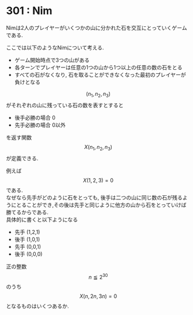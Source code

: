 # 301 : Nim

Nimは2人のプレイヤーがいくつかの山に分かれた石を交互にとっていくゲームである.

ここでは以下のようなNimについて考える.

* ゲーム開始時点で3つの山がある
* 各ターンでプレイヤーは任意の1つの山から1つ以上の任意の数の石をとる
* すべての石がなくなり, 石を取ることができなくなった最初のプレイヤーが負けとなる

$$(n_1,n_2,n_3)$$がそれぞれの山に残っている石の数を表すとすると

* 後手必勝の場合 0
* 先手必勝の場合 0以外

を返す関数$$X(n_1,n_2,n_3)$$が定義できる.

例えば$$X(1,2,3) = 0$$である.\
なぜなら先手がどのように石をとっても, 後手は二つの山に同じ数の石が残るようにとることができ,その後は先手と同じように他方の山から石をとっていけば勝てるからである.\
具体的に書くと以下ようになる

* 先手 (1,2,1)
* 後手 (1,0,1)
* 先手 (0,0,1)
* 後手 (0,0,0)

正の整数$$n ≦ 2^{30}$$のうち$$X(n,2n,3n) = 0$$となるものはいくつあるか.

